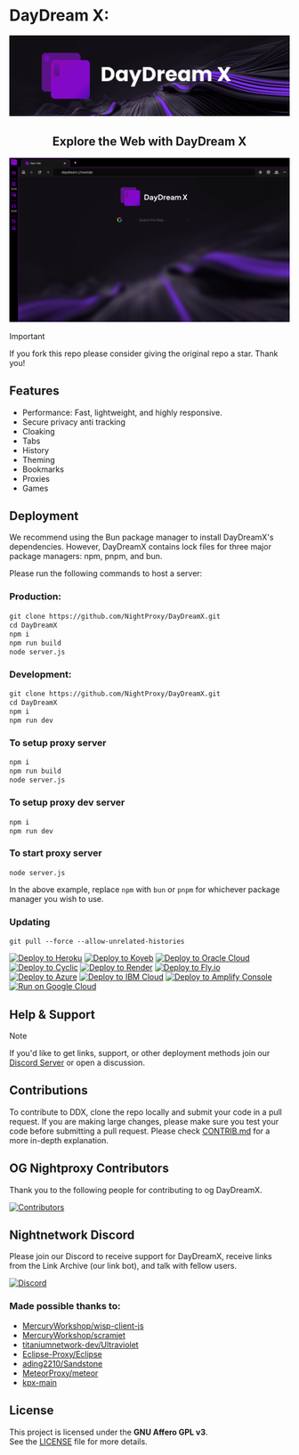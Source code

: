 # DayDream X:
<div align="center">
        <img src="/assets/DDXBanner.png" style="width: 1200px"/>
    <h2>Explore the Web with DayDream X</h2>
</div>

![inpreview](/assets/daydreamx.png)

> [!IMPORTANT]
> If you fork this repo please consider giving the original repo a
> star. Thank you!

## Features
- Performance: Fast, lightweight, and highly responsive.
- Secure privacy anti tracking 
- Cloaking
- Tabs
- History
- Theming
- Bookmarks
- Proxies
- Games

## Deployment

We recommend using the Bun package manager to install DayDreamX's dependencies. However, DayDreamX contains lock files for three major package managers: npm, pnpm, and bun.

Please run the following commands to host a server:
### Production:
```
git clone https://github.com/NightProxy/DayDreamX.git
cd DayDreamX
npm i
npm run build
node server.js
```
### Development:
```
git clone https://github.com/NightProxy/DayDreamX.git
cd DayDreamX
npm i
npm run dev
```
### To setup proxy server
```
npm i
npm run build
node server.js
```
### To setup proxy dev server
```
npm i
npm run dev
```
### To start proxy server
```
node server.js
```

In the above example, replace `npm` with `bun` or `pnpm` for whichever package manager you wish to use.

### Updating

```
git pull --force --allow-unrelated-histories
```
<a target="_blank" href="https://heroku.com/deploy/?template=https://github.com/jkjkjiin/DaydreamX-"><img alt="Deploy to Heroku" src="https://binbashbanana.github.io/deploy-buttons/buttons/remade/heroku.svg"></a>
<a target="_blank" href="https://app.koyeb.com/deploy?type=git&repository=github.com/jkjkjiin/DaydreamX-/"><img alt="Deploy to Koyeb" src="https://binbashbanana.github.io/deploy-buttons/buttons/remade/koyeb.svg"></a>
<a target="_blank" href="https://cloud.oracle.com/resourcemanager/stacks/create?zipUrl=https://github.com/BinBashBanana/deploy-buttons/archive/refs/heads/main.zip/"><img alt="Deploy to Oracle Cloud" src="https://binbashbanana.github.io/deploy-buttons/buttons/remade/oraclecloud.svg"></a>
<a target="_blank" href="https://app.cyclic.sh/api/app/deploy/jkjkjiin/DaydreamX-/"><img alt="Deploy to Cyclic" src="https://binbashbanana.github.io/deploy-buttons/buttons/remade/cyclic.svg"></A>
<a target="_blank" href="https://render.com/deploy?repo=https://github.com/jkjkjiin/DaydreamX-/"><img alt="Deploy to Render" src="https://render.com/images/deploy-to-render-button.svg"></a>
<a target="_blank" href="https://fly.io/launch?repo=https://github.com/jkjkjiin/DaydreamX-/"><img alt="Deploy to Fly.io" src="https://img.shields.io/badge/Deploy%20to-Fly.io-blue?logo=fly.io"></a>
<a target="_blank" href="https://deploy.azure.com/?repository=https://github.com/jkjkjiin/DaydreamX-/"><img alt="Deploy to Azure" src="https://raw.githubusercontent.com/BinBashBanana/deploy-buttons/master/buttons/remade/azure.svg"></a>
<a target="_blank" href="https://cloud.ibm.com/devops/setup/deploy?repository=https://github.com/jkjkjiin/DaydreamX-/"><img alt="Deploy to IBM Cloud" src="https://raw.githubusercontent.com/BinBashBanana/deploy-buttons/master/buttons/remade/ibmcloud.svg"></a>
<a target="_blank" href="https://console.aws.amazon.com/amplify/home#/deploy?repo=https://github.com/jkjkjiin/DaydreamX-/"><img alt="Deploy to Amplify Console" src="https://raw.githubusercontent.com/BinBashBanana/deploy-buttons/master/buttons/remade/amplifyconsole.svg"></a>
<a target="_blank" href="https://deploy.cloud.run/?git_repo=https://github.com/QuiteAFancyEmerald/Holy-Unblocker/"><img alt="Run on Google Cloud" src="https://raw.githubusercontent.com/BinBashBanana/deploy-buttons/master/buttons/remade/googlecloud.svg"></a>


## Help & Support

> [!NOTE]
> If you'd like to get links, support, or other deployment methods join
> our [Discord Server](https://discord.night-x.com) or open a discussion.

## Contributions

To contribute to DDX, clone the repo locally and submit your code in a pull
request. If you are making large changes, please make sure you test your code
before submitting a pull request. Please check [CONTRIB.md](/CONTRIB.md) for a more in-depth explanation.

## OG Nightproxy Contributors

Thank you to the following people for contributing to og DayDreamX.

[![Contributors](https://contrib.rocks/image?repo=NxroProxy/DayDreamX)](https://github.com/NightProxy/DayDreamX/graphs/contributors)

## Nightnetwork Discord

Please join our Discord to receive support for DayDreamX, receive links from the Link Archive (our link bot), and talk with fellow users.

<a href="https://discord.night-x.com">
<img alt="Discord" src="https://img.shields.io/discord/1128826318813921350?style=for-the-badge&logo=discord&label=Join%20Discord&labelColor=grey&color=%09%237289da">
</a>


### Made possible thanks to:

* [MercuryWorkshop/wisp-client-js](https://github.com/MercuryWorkshop/wisp-client-js)
* [MercuryWorkshop/scramjet](https://github.com/MercuryWorkshop/scramjet)
* [titaniumnetwork-dev/Ultraviolet](https://github.com/titaniumnetwork-dev/Ultraviolet)
* [Eclipse-Proxy/Eclipse](https://github.com/Eclipse-Proxy/Eclipse)
* [ading2210/Sandstone](https://github.com/ading2210/sandstone)
* [MeteorProxy/meteor](https://github.com/MeteorProxy/meteor-old)
* [kpx-main](https://github.com/kyladev/Kpx-main)

## License

This project is licensed under the **GNU Affero GPL v3**.  
See the [LICENSE](LICENSE) file for more details.
